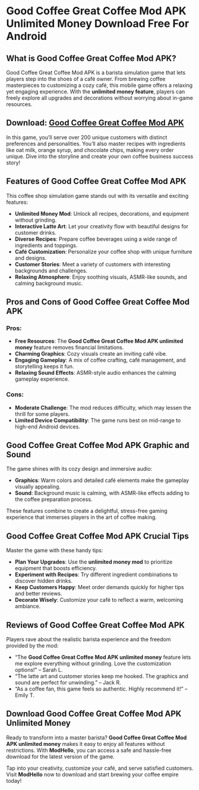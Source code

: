 # Good Coffee Great Coffee Mod APK Unlimited Money Download Free For Android

## What is Good Coffee Great Coffee Mod APK?

Good Coffee Great Coffee Mod APK is a barista simulation game that lets players step into the shoes of a café owner. From brewing coffee masterpieces to customizing a cozy café, this mobile game offers a relaxing yet engaging experience. With the **unlimited money feature**, players can freely explore all upgrades and decorations without worrying about in-game resources.

## Download: [Good Coffee Great Coffee Mod APK](https://modhello.com/good-coffee-great-coffee/)

In this game, you’ll serve over 200 unique customers with distinct preferences and personalities. You’ll also master recipes with ingredients like oat milk, orange syrup, and chocolate chips, making every order unique. Dive into the storyline and create your own coffee business success story!

## Features of Good Coffee Great Coffee Mod APK

This coffee shop simulation game stands out with its versatile and exciting features:

- **Unlimited Money Mod**: Unlock all recipes, decorations, and equipment without grinding.
- **Interactive Latte Art**: Let your creativity flow with beautiful designs for customer drinks.
- **Diverse Recipes**: Prepare coffee beverages using a wide range of ingredients and toppings.
- **Café Customization**: Personalize your coffee shop with unique furniture and designs.
- **Customer Stories**: Meet a variety of customers with interesting backgrounds and challenges.
- **Relaxing Atmosphere**: Enjoy soothing visuals, ASMR-like sounds, and calming background music.

## Pros and Cons of Good Coffee Great Coffee Mod APK

### Pros:
- **Free Resources**: The **Good Coffee Great Coffee Mod APK unlimited money** feature removes financial limitations.
- **Charming Graphics**: Cozy visuals create an inviting café vibe.
- **Engaging Gameplay**: A mix of coffee crafting, café management, and storytelling keeps it fun.
- **Relaxing Sound Effects**: ASMR-style audio enhances the calming gameplay experience.

### Cons:
- **Moderate Challenge**: The mod reduces difficulty, which may lessen the thrill for some players.
- **Limited Device Compatibility**: The game runs best on mid-range to high-end Android devices.

## Good Coffee Great Coffee Mod APK Graphic and Sound

The game shines with its cozy design and immersive audio:

- **Graphics**: Warm colors and detailed café elements make the gameplay visually appealing.
- **Sound**: Background music is calming, with ASMR-like effects adding to the coffee preparation process.

These features combine to create a delightful, stress-free gaming experience that immerses players in the art of coffee making.

## Good Coffee Great Coffee Mod APK Crucial Tips

Master the game with these handy tips:

- **Plan Your Upgrades**: Use the **unlimited money mod** to prioritize equipment that boosts efficiency.
- **Experiment with Recipes**: Try different ingredient combinations to discover hidden drinks.
- **Keep Customers Happy**: Meet order demands quickly for higher tips and better reviews.
- **Decorate Wisely**: Customize your café to reflect a warm, welcoming ambiance.

## Reviews of Good Coffee Great Coffee Mod APK

Players rave about the realistic barista experience and the freedom provided by the mod:

- “The **Good Coffee Great Coffee Mod APK unlimited money** feature lets me explore everything without grinding. Love the customization options!” – Sarah L.
- “The latte art and customer stories keep me hooked. The graphics and sound are perfect for unwinding.” – Jack R.
- “As a coffee fan, this game feels so authentic. Highly recommend it!” – Emily T.

## Download Good Coffee Great Coffee Mod APK Unlimited Money

Ready to transform into a master barista? **Good Coffee Great Coffee Mod APK unlimited money** makes it easy to enjoy all features without restrictions. With **ModHello**, you can access a safe and hassle-free download for the latest version of the game.

Tap into your creativity, customize your café, and serve satisfied customers. Visit **ModHello** now to download and start brewing your coffee empire today!
